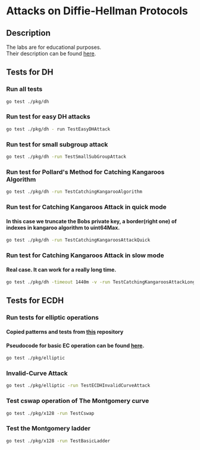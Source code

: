# Attacks on Diffie-Hellman Protocols
## Description
The labs are for educational purposes.\
Their description can be found [here](https://gist.github.com/arkadiyt/5b33bed653ce1dc26e1df9c249d8919e).
## Tests for DH
### Run all tests
```bash
go test ./pkg/dh
```

### Run test for easy DH attacks
```bash
go test ./pkg/dh - run TestEasyDHAttack
```

### Run test for small subgroup attack
```bash
go test ./pkg/dh -run TestSmallSubGroupAttack
```

### Run test for Pollard's Method for Catching Kangaroos Algorithm
```bash
go test ./pkg/dh -run TestCatchingKangarooAlgorithm
```

### Run test for Catching Kangaroos Attack in quick mode
#### In this case we truncate the Bobs private key, a border(right one) of indexes in kangaroo algorithm to uint64Max. 
```bash
go test ./pkg/dh -run TestCatchingKangaroosAttackQuick
```

### Run test for Catching Kangaroos Attack in slow mode
#### Real case. It can work for a really long time.
```bash
go test ./pkg/dh -timeout 1440m -v -run TestCatchingKangaroosAttackLong
```

## Tests for ECDH
### Run tests for elliptic operations
#### Copied patterns and tests from [this](https://github.com/dnkolegov/dhpals/tree/master/elliptic) repository
#### Pseudocode for basic EC operation can be found [here](https://en.wikipedia.org/wiki/Elliptic_curve_point_multiplication).
```bash
go test ./pkg/elliptic
```

### Invalid-Curve Attack
```bash
go test ./pkg/elliptic -run TestECDHInvalidCurveAttack
```

### Test cswap operation of The Montgomery curve
```bash
go test ./pkg/x128 -run TestCswap
```

### Test the Montgomery ladder
```bash
go test ./pkg/x128 -run TestBasicLadder
```